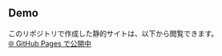 ## Demo
このリポジトリで作成した静的サイトは、以下から閲覧できます。  
[🌐 GitHub Pages で公開中](https://junya-code.github.io/css_trials/)
